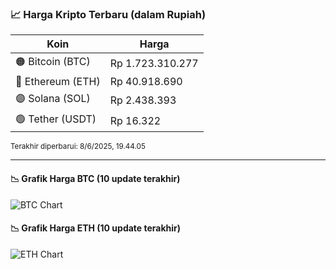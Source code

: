 

<!-- HARGA_KRIPTO -->
### 📈 Harga Kripto Terbaru (dalam Rupiah)

| Koin     | Harga         |
|----------|---------------|
| 🟠 Bitcoin (BTC)   | Rp 1.723.310.277 |
| 🔵 Ethereum (ETH)  | Rp 40.918.690 |
| 🟣 Solana (SOL)    | Rp 2.438.393 |
| 🟢 Tether (USDT)   | Rp 16.322 |

<sub>Terakhir diperbarui: 8/6/2025, 19.44.05</sub>

---

#### 📉 Grafik Harga BTC (10 update terakhir)
![BTC Chart](https://quickchart.io/chart?c=%7B%22type%22%3A%22line%22%2C%22data%22%3A%7B%22labels%22%3A%5B%2209%3A52%3A23%22%2C%2210%3A13%3A52%22%2C%2210%3A37%3A15%22%2C%2210%3A49%3A23%22%2C%2211%3A00%3A17%22%2C%2211%3A21%3A31%22%2C%2211%3A33%3A47%22%2C%2211%3A45%3A09%22%2C%2211%3A56%3A21%22%2C%2212%3A44%3A05%22%5D%2C%22datasets%22%3A%5B%7B%22label%22%3A%22Bitcoin%22%2C%22data%22%3A%5B1717780240%2C1715817466%2C1715695196%2C1718861131%2C1719447042%2C1721671411%2C1722728148%2C1723654744%2C1724087379%2C1723310277%5D%2C%22fill%22%3Afalse%2C%22borderColor%22%3A%22blue%22%2C%22tension%22%3A0.1%7D%5D%7D%7D)

#### 📉 Grafik Harga ETH (10 update terakhir)
![ETH Chart](https://quickchart.io/chart?c=%7B%22type%22%3A%22line%22%2C%22data%22%3A%7B%22labels%22%3A%5B%2209%3A52%3A23%22%2C%2210%3A13%3A52%22%2C%2210%3A37%3A15%22%2C%2210%3A49%3A23%22%2C%2211%3A00%3A17%22%2C%2211%3A21%3A31%22%2C%2211%3A33%3A47%22%2C%2211%3A45%3A09%22%2C%2211%3A56%3A21%22%2C%2212%3A44%3A05%22%5D%2C%22datasets%22%3A%5B%7B%22label%22%3A%22Ethereum%22%2C%22data%22%3A%5B40834485%2C40775568%2C40731562%2C40779342%2C40818013%2C40893485%2C40943645%2C40992268%2C41022134%2C40918690%5D%2C%22fill%22%3Afalse%2C%22borderColor%22%3A%22blue%22%2C%22tension%22%3A0.1%7D%5D%7D%7D)

<!-- /HARGA_KRIPTO -->